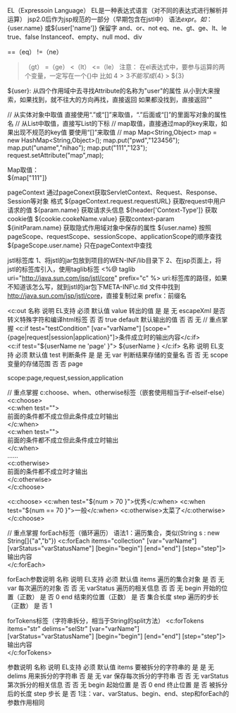 EL（Expressoin Language）
EL是一种表达式语言（对不同的表达式进行解析并运算）
jsp2.0后作为jsp规范的一部分（早期包含在jstl中）
语法${expr}。如：${user.name} 或${user['name']}
保留字
and、or、not
eq、ne、gt、ge、lt、le
true、false
Instanceof、empty、null
mod、div


==（eq）
!=（ne）
>（gt）
>=（ge）
<（lt）
<=（le）
注意：
在el表达式中，要参与运算的两个变量，一定写在一个{}中
比如 ${4>3}  不能写成${4} > ${3}

${user}:
从四个作用域中去寻找Attribute的名称为"user"的属性
从小到大来搜索，如果找到，就不往大的方向再找，直接返回
如果都没找到，直接返回""

// 从实体对象中取值
直接使用“.”或“[]”来取值，“.”后面或“[]”的里面写对象的属性名
// 从List中取值，直接写List的下标
// map取值，直接通过map的key来取，如果出现不规范的key值
要使用“[]”来取值
// map
   Map<String,Object> map = new HashMap<String,Object>();
   map.put("pwd","123456");
   map.put("uname","nihao");
   map.put("111","123");
   request.setAttribute("map",map);

   Map取值：<br>
${map["111"]}


pageContext
通过pageConext获取ServletContext、Request、Response、Session等对象
格式  ${pageContext.request.requestURL}
获取request中用户请求的值  ${param.name}
获取请求头信息  ${header['Context-Type']}
获取cookie值  ${cookie.cookeName.value}
获取context-param  ${initParam.name}
获取隐式作用域对象中保存的属性
${user.name}  按照pageScope、requestScope、sessionScope、applicationScope的顺序查找
${pageScope.user.name}  只在pageContext中查找


jstl标签库
1、将jstl的jar包放到项目的WEN-INF/lib目录下
2、在jsp页面上，将jstl的标签库引入，使用taglib标签
<%@ taglib uri="http://java.sun.com/jsp/jstl/core" prefix="c" %>
uri:标签库的路径，如果不知道该怎么写，就到jstl的jar包下META-INF\c.tld
文件中找到<uri>http://java.sun.com/jsp/jstl/core</uri>，直接复制过来
prefix：前缀名

<c:out
名称	说明	EL支持	必须	默认值
value	转出的值	是	是	无
escapeXml	是否转义特殊字符和编译html标签	否	否	true
default	默认输出的值	否	否	无
// 重点掌握
<c:if test="testCondition" [var="varName"] [scope="{page|request|session|application}"]>条件成立时的输出内容</c:if>  
<c:if test="${userName ne 'page' }">
  ${userName }
</c:if> 
名称	说明	               EL支持	  必须	    默认值
test	判断条件	        是	    是	       无
var	判断结果存储的变量名	否	    否	       无
scope	变量的存储范围		否	     否	        page

scope:page,request,session,application

// 重点掌握
c:choose、when、otherwise标签（嵌套使用相当于if-elseif-else）
<c:choose>  
    <c:when test="">  
        前面的条件都不成立但此条件成立时输出  
    </c:when>  
    <c:when test="">  
        前面的条件都不成立但此条件成立时输出  
    </c:when>  
    ......  
    <c:otherwise>  
        前面的条件都不成立时才输出  
    </c:otherwise>  
</c:choose> 

<c:choose>
  <c:when test="${num > 70 }">优秀</c:when>
  <c:when test="${num == 70 }">一般</c:when>
  <c:otherwise>太菜了</c:otherwise>
</c:choose>

// 重点掌握
forEach标签（循环遍历）
语法1：遍历集合，类似(String s : new String[]{"a","b"})
<c:forEach items="collection" [var="varName"] [varStatus="varStatusName"] [begin="begin"] [end="end"] [step="step"]>  
    输出内容  
</c:forEach> 

forEach参数说明
名称	 说明			EL支持	必须	默认值
items	遍历的集合对象		是	否	无
var	每次遍历的对象		否	否	无
varStatus 遍历的相关信息	否	否	无
begin	开始的位置（正数）	是	否	0
end	结束的位置（正数）	是	否	集合长度
step	遍历的步长（正数）	是	否	1


forTokens标签（字符串拆分，相当于String的split方法）
<c:forTokens items="str" delims="selStr" [var="varName"]  
[varStatus="varStatusName"] [begin="begin"] [end="end"] [step="step"]>  
输出内容  
</c:forTokens>  

参数说明
名称	说明			EL支持	必须	默认值
items	要被拆分的字符串的	是	是	无
delims	用来拆分的字符串	否	是	无
var	保存每次拆分的字符串	否	否	无
varStatus 第次拆分的相关信息	否	否	无
begin	起始位置		是	否	0
end	终止位置		是	否	被拆分后的长度
step	步长			是	否	1注：var、varStatus、begin、end、step和forEach的参数作用相同

